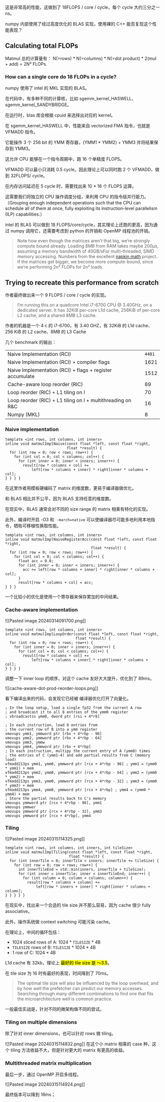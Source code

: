 

这是非常高的性能，这做到了 18FLOPS / core / cycle，每个 cycle 大约三分之一 ns。

numpy 内部使用了经过高度优化的 BLAS 实现，使用裸的 C++ 能否复现这个性能表现？
## Calculating total FLOPs

Matmul 总的计算量有： N(=rows) * N(=columns) * N(=dot product) * 2(mul + add) = 2N³ FLOPs.
### How can a single core do 18 FLOPs in a cycle?

numpy 使用了 intel 的 MKL 实现的 BLAS。

在代码中，有多种不同的计算核，比如 sgemm_kernel_HASWELL、sgemm_kernel_SANDYBRIDGE。

在运行时，blas 库会根据 cpuid 来选择出对应的 kernel。

在 sgemm_kernel_HASWELL 中，性能来自 vectorized FMA 指令，也就是 VFMADD 指令。

它能操作 3 个 256 bit 的 YMM 寄存器，(YMM1 * YMM2) + YMM3 并将结果保存到 YMM3。

这允许 CPU 能够在一个指令周期中，跑 16 个单精度 FLOPS。

VFMADD 可以最小只消耗 0.5 cycle。因此理论上可以同时跑 2 个 VFMADD，做到 32FLOPS/ cycle。

在内存访问延迟在 5 cycle 时，需要找出来 10 * 16 个 FLOPS 运算。

这需要我们将独立的 CPU 操作调度分组，来利用 CPU 的指令级并行能力。（Grouping enough independent operations such that the CPU can schedule all of them at once, fully exploiting its instruction-level parallelism (ILP) capabilities.）

intel 的 BLAS 可以做到 18 FLOPS/core/cycle，其实理论上还跑的更高，因为通过 numpy 调用它，还需要考虑到 python 的开销和 OpenMP 线程池的开销。

> Note how even though the matrices aren’t that big, we’re strongly compute bound already. Loading 8MB from RAM takes maybe 200μs, assuming a memory bandwidth of 40GB/sFor multi-threaded, SIMD memory accessing. Numbers from the excellent [napkin math](https://github.com/sirupsen/napkin-math) project.. If the matrices get bigger, we become more compute-bound, since we’re performing 2n³ FLOPs for 2n² loads.
## Trying to recreate this performance from scratch

作者最终做出来一个 9 FLOPS / core / cycle 的实现。

> I’m running this on a quadcore Intel i7-6700 CPU @ 3.40GHz, on a dedicated server. It has 32KiB per-core L1d cache, 256KiB of per-core L2 cache, and a shared 8MB L3 cache.

作者的机器是一个 4 c 的 i7-6700，有 3.40 GHZ，有 32KiB 的 L1d cache、256 KiB 的 L2 cache、8MB 的 L3 Cache

几个 benchmark 的输出：

|                                                             |        |
| ----------------------------------------------------------- | ------ |
| Naive Implementation (RCI)                                  | `4481` |
| Naive Implementation (RCI) + compiler flags                 | 1621   |
| Naive Implementation (RCI) + flags + register accumulate    | 1512   |
| Cache-aware loop reorder (RIC)                              | 89     |
| Loop reorder (RIC) + L1 tiling on I                         | 70     |
| Loop reorder (RIC) + L1 tiling on I + multithreading on R&C | 16     |
| Numpy (MKL)                                                 | 8      |
### Naive implementation

```
template <int rows, int columns, int inners>
inline void matmulImplNaive(const float *left, const float *right,
                            float *result) {
  for (int row = 0; row < rows; row++) {
    for (int col = 0; col < columns; col++) {
      for (int inner = 0; inner < inners; inner++) {
        result[row * columns + col] +=
            left[row * columns + inner] * right[inner * columns + col];
} } } }
```

在这里作者用模板硬编码了 matrix 的维度数，更易于编译器做优化。

和 BLAS 相比并不公平，因为 BLAS 支持任意的维度数。

在现实中，BLAS 通常会对不同的 size range 的 matrix 相乘有特化的实现。

此外，编译时开启 -O3 和  `-march=native` 可以使编译器尽可能多地利用本地指令，牺牲可移植性换取性能。

```
template <int rows, int columns, int inners>
inline void matmulImplNaiveRegisterAcc(const float *left, const float *right,
                                       float *result) {
  for (int row = 0; row < rows; row++) {
    for (int col = 0; col < columns; col++) {
      float acc = 0.0;
      for (int inner = 0; inner < inners; inner++) {
        acc += left[row * columns + inner] * right[inner * columns + col];
      }
      result[row * columns + col] = acc;
} } }
```

一个比较小的优化是使用一个寄存器来保存累加的中间结果。
### Cache-aware implementation

![[Pasted image 20240314091700.png]]

```
template <int rows, int columns, int inners>
inline void matmulImplLoopOrder(const float *left, const float *right,
                                float *result) {
  for (int row = 0; row < rows; row++) {
    for (int inner = 0; inner < inners; inner++) {
      for (int col = 0; col < columns; col++) {
        result[row * columns + col] +=
            left[row * columns + inner] * right[inner * columns + col];
} } } }
```

调整一下 inner loop 的顺序，对这个 cache 友好大大提升，优化到了 89ms。

![[cache-aware-dot-prod-reorder-loops.png]]

看下编译出来的代码，会发现它已经被 编译器优化打开了向量化。

```assembly
; In the loop setup, load a single fp32 from the current A row
; and broadcast it to all 8 entries of the ymm0 register
; vbroadcastss ymm0, dword ptr [rsi + 4*r8]

; In each instruction, load 8 entries from 
; the current row of B into a ymm register
vmovups ymm1, ymmword ptr [rbx + 4*rbp - 96]
vmovups ymm2, ymmword ptr [rbx + 4*rbp - 64]
vmovups ymm3, ymmw
vmovups ymm4, ymmword ptr [rbx + 4*rbp]
; In each instruction, multipy the current entry of A (ymm0) times 
; the entries of C (ymm1-4) and add partial results from C (memory load) 
vfmadd213ps ymm1, ymm0, ymmword ptr [rcx + 4*rbp - 96] ; ymm1 = (ymm0 * ymm1) + mem
vfmadd213ps ymm2, ymm0, ymmword ptr [rcx + 4*rbp - 64] ; ymm2 = (ymm0 * ymm2) + mem
vfmadd213ps ymm3, ymm0, ymmword ptr [rcx + 4*rbp - 32] ; ymm3 = (ymm0 * ymm3) + mem
vfmadd213ps ymm4, ymm0, ymmword ptr [rcx + 4*rbp] ; ymm4 = (ymm0 * ymm4) + mem
; Store the partial results back to C's memory
vmovups ymmword ptr [rcx + 4*rbp - 96], ymm1
vmovups ymmwor
vmovups ymmword ptr [rcx + 4*rbp - 32], ymm3
vmovups ymmword ptr [rcx + 4*rbp], ymm4
```

### Tiling

![[Pasted image 20240315114325.png]]

```
template <int rows, int columns, int inners, int tileSize>
inline void matmulImplTiling(const float *left, const float *right,
                             float *result) {
  for (int innerTile = 0; innerTile < inners; innerTile += tileSize) {
    for (int row = 0; row < rows; row++) {
      int innerTileEnd = std::min(inners, innerTile + tileSize);
      for (int inner = innerTile; inner < innerTileEnd; inner++) {
        for (int column = 0; column < columns; column++) {
          result[row * columns + column] +=
              left[row * inners + inner] * right[inner * columns + column];
} } } } }
```

在现实中，找出来一个合适的 tile size 并不那么容易，因为 cache 很少 fully associative。

此外，操作系统做 context switching 可能污染 cache。

在理论上，中间的循环包括：

- 1024 sliced rows of A: 1024 * `TILESIZE` * 4B
- `TILESIZE` rows of B: `TILESIZE` * 1024 * 4B
- 1 row of C: 1024 * 4B

L1d cache 有 32kb，理论上 <mark>最好的 tile size 是 ～3.5</mark>。

在 tile size 为 16 时有最好的表现，时间降到了 70ms。

> The optimal tile size will also be influenced by the loop overhead, and by how well the prefetcher can predict our memory accesses. Searching through many different combinations to find one that fits the microarchitecture well is common practice.

一般最佳实战是，针对不同的微架构做不同的尝试。
### Tiling on multiple dimensions

除了针对 inner dimensions，也可以针对 rows 做 tiling。

![[Pasted image 20240315114832.png]]
在这个小 matrix 相乘的 case 种，这个 tiling 方法收益不大，但是针对更大的 matrix 有更高的收益。

### Multithreaded matrix multiplication

最后一步，通过 OpenMP 开启多线程。

![[Pasted image 20240315114924.png]]

最终版本可以降到 16ms；

